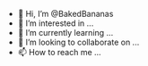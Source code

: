 - 👋 Hi, I’m @BakedBananas
- 👀 I’m interested in ...
- 🌱 I’m currently learning ...
- 💞️ I’m looking to collaborate on ...
- 📫 How to reach me ...

<!---
BakedBananas/BakedBananas is a ✨ special ✨ repository because its `README.md` (this file) appears on your GitHub profile.
You can click the Preview link to take a look at your changes.
--->
